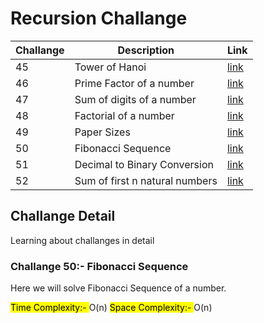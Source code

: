 # Recursion Challange

| Challange | Description | Link|
|--- |--- |--- |
| 45 | Tower of Hanoi | [link](45_tower_of_hanoi.c) |
| 46 | Prime Factor of a number | [link](46_prime_factor.c) |
| 47 | Sum of digits of a number | [link](47_sum_of_digits.c) |
| 48 | Factorial of a number | [link](48_factorial.c) |
| 49 | Paper Sizes | [link](49_paper_size.c) |
| 50 | Fibonacci Sequence | [link](50_fibonacci_sequence.c) |
| 51 | Decimal to Binary Conversion | [link](51_decimal_to_binary.c) |
| 52 | Sum of first n natural numbers | [link](52_sum_of_first_n_natural.c) |


## Challange Detail
Learning about challanges in detail

### Challange 50:- Fibonacci Sequence
Here we will solve Fibonacci Sequence of a number.

<mark>Time Complexity:- </mark> O(n)
<mark>Space Complexity:- </mark> O(n)